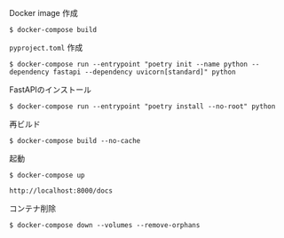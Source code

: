 Docker image 作成
```
$ docker-compose build
```

```pyproject.toml``` 作成
```
$ docker-compose run --entrypoint "poetry init --name python --dependency fastapi --dependency uvicorn[standard]" python
```

FastAPIのインストール
```
$ docker-compose run --entrypoint "poetry install --no-root" python
```

再ビルド
```
$ docker-compose build --no-cache
```

起動
```
$ docker-compose up
```
```
http://localhost:8000/docs
```

コンテナ削除
```
$ docker-compose down --volumes --remove-orphans
```